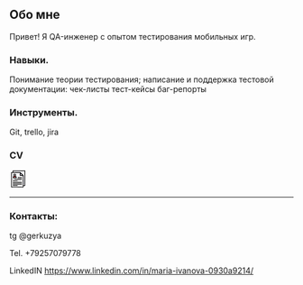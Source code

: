 ## Обо мне

Привет! 
Я QA-инженер с опытом тестирования мобильных игр. 

### Навыки.

Понимание теории тестирования;
написание и поддержка тестовой документации:
чек-листы
тест-кейсы
баг-репорты


### Инструменты.

Git, trello, jira


### CV 
[![cv](https://github.com/Gerkuz/Gerkuz/blob/main/assets/cv2.jpg)](hh.ru/resume/9d44f293ff0d583bc40039ed1f453364753673)

___

### Контакты:


tg @gerkuzya

Tel. +79257079778

LinkedIN
https://www.linkedin.com/in/maria-ivanova-0930a9214/
